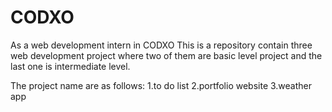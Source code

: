 # CODXO
As a web development intern in CODXO
This is a repository contain three web development project where two of them are basic level project and the last one is intermediate level.

The project name are as follows:
1.to do list 
2.portfolio website
3.weather app
